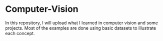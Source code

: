 # Computer-Vision
In this repository, I will upload what I learned in computer vision and some projects. Most of the examples are done using basic datasets to illustrate each concept.
